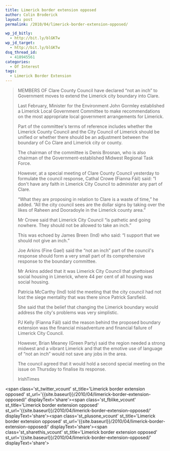 ```yaml
---
title: Limerick border extension opposed
author: Colin Broderick
layout: post
permalink: /2010/04/limerick-border-extension-opposed/

wp_jd_bitly:
  - http://bit.ly/blGKTw
wp_jd_target:
  - http://bit.ly/blGKTw
dsq_thread_id:
  - 418945561
categories:
  - Of Interest
tags:
  - Limerick Border Extension
---
```

> MEMBERS OF Clare County Council have declared “not an inch” to Government moves to extend the Limerick city boundary into Clare.
> 
> Last February, Minister for the Environment John Gormley established a Limerick Local Government Committee to make recommendations on the most appropriate local government arrangements for Limerick.
> 
> Part of the committee's terms of reference includes whether the Limerick County Council and the City Council of Limerick should be unified or whether there should be an adjustment between the boundary of Co Clare and Limerick city or county.
> 
> The chairman of the committee is Denis Brosnan, who is also chairman of the Government-established Midwest Regional Task Force.
> 
> However, at a special meeting of Clare County Council yesterday to formulate the council response, Cathal Crowe (Fianna Fáil) said: “I don't have any faith in Limerick City Council to administer any part of Clare.
> 
> “What they are proposing in relation to Clare is a waste of time,” he added. “All the city council sees are the dollar signs by taking over the likes of Raheen and Dooradoyle in the Limerick county area.”
> 
> Mr Crowe said that Limerick City Council “is pathetic and going nowhere. They should not be allowed to take an inch.”
> 
> This was echoed by James Breen (Ind) who said: “I support that we should not give an inch.”
> 
> Joe Arkins (Fine Gael) said the “not an inch” part of the council's response should form a very small part of its comprehensive response to the boundary committee.
> 
> Mr Arkins added that it was Limerick City Council that ghettoised social housing in Limerick, where 44 per cent of all housing was social housing.
> 
> Patricia McCarthy (Ind) told the meeting that the city council had not lost the siege mentality that was there since Patrick Sarsfield.
> 
> She said that the belief that changing the Limerick boundary would address the city's problems was very simplistic.
> 
> PJ Kelly (Fianna Fáil) said the reason behind the proposed boundary extension was the financial misadventure and financial failure of Limerick City Council.
> 
> However, Brian Meaney (Green Party) said the region needed a strong midwest and a vibrant Limerick and that the emotive use of language of “not an inch” would not save any jobs in the area.
> 
> The council agreed that it would hold a second special meeting on the issue on Thursday to finalise its response.
> 
> IrishTimes

<span class='st\_twitter\_vcount' st\_title='Limerick border extension opposed' st\_url='{{site.baseurl}}/2010/04/limerick-border-extension-opposed/' displayText='share'></span><span class='st\_fblike\_vcount' st\_title='Limerick border extension opposed' st\_url='{{site.baseurl}}/2010/04/limerick-border-extension-opposed/' displayText='share'></span><span class='st\_plusone\_vcount' st\_title='Limerick border extension opposed' st\_url='{{site.baseurl}}/2010/04/limerick-border-extension-opposed/' displayText='share'></span><span class='st\_sharethis\_vcount' st\_title='Limerick border extension opposed' st\_url='{{site.baseurl}}/2010/04/limerick-border-extension-opposed/' displayText='share'></span>